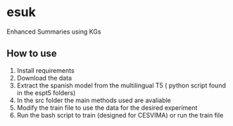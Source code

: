 # esuk
Enhanced Summaries using KGs
## How to use
1. Install requirements
2. Download the data
3. Extract the spanish model from the multilingual T5 ( python script found in the espt5 folders)
4. In the src folder the main methods used are avaliable
5. Modify the train file to use the data for the desired experiment
6. Run the bash script to train (designed for CESVIMA) or run the train file
